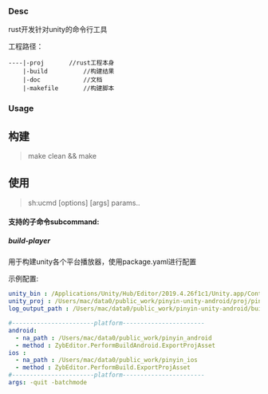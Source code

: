 ### Desc

rust开发针对unity的命令行工具

工程路径：
```
----|-proj 		 //rust工程本身
    |-build          //构建结果
    |-doc            //文档
    |-makefile       //构建脚本
```

### Usage


## 构建
> make clean && make

## 使用
> sh:ucmd <subcommand> [options] [args] params..

#### 支持的子命令subcommand:

##### build-player

 用于构建unity各个平台播放器，使用package.yaml进行配置

示例配置:

```yaml
unity_bin : /Applications/Unity/Hub/Editor/2019.4.26f1c1/Unity.app/Contents/MacOS/Unity"
unity_proj : /Users/mac/data0/public_work/pinyin-unity-android/proj/pinyin
log_output_path : /Users/mac/data0/public_work/pinyin-unity-android/build

#-----------------------platform-----------------------
android:
  - na_path : /Users/mac/data0/public_work/pinyin_android
  - method : ZybEditor.PerformBuildAndroid.ExportProjAsset
ios :
  - na_path : /Users/mac/data0/public_work/pinyin_ios
  - method : ZybEditor.PerformBuild.ExportProjAsset
#-----------------------platform-----------------------
args: -quit -batchmode

```

